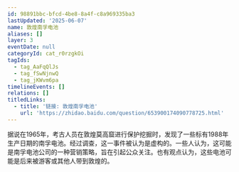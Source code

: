 ```yaml
---
id: 98891bbc-bfcd-4be8-8a4f-c8a969335ba3
lastUpdated: '2025-06-07'
name: 敦煌南孚电池
aliases: []
layer: 3
eventDate: null
categoryId: cat_r0rzgkOi
tagIds:
  - tag_AaFqQlJs
  - tag_fSwNjnwQ
  - tag_jKWvm6pa
timelineEvents: []
relations: []
titledLinks:
  - title: '链接: 敦煌南孚电池'
    url: 'https://zhidao.baidu.com/question/653900174090778725.html'
---
```

据说在1965年，考古人员在敦煌莫高窟进行保护挖掘时，发现了一些标有1988年生产日期的南孚电池。经过调查，这一事件被认为是虚构的。一些人认为，这可能是南孚电池公司的一种营销策略，旨在引起公众关注。也有观点认为，这些电池可能是后来被游客或其他人带到敦煌的。
